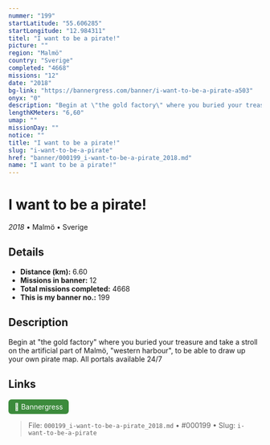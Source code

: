 ```yaml
---
nummer: "199"
startLatitude: "55.606285"
startLongitude: "12.984311"
titel: "I want to be a pirate!"
picture: ""
region: "Malmö"
country: "Sverige"
completed: "4668"
missions: "12"
date: "2018"
bg-link: "https://bannergress.com/banner/i-want-to-be-a-pirate-a503"
onyx: "0"
description: "Begin at \"the gold factory\" where you buried your treasure and take a stroll on the artificial part of Malmö, \"western harbour\", to be able to draw up your own pirate map.\nAll portals available 24/7"
lengthKMeters: "6,60"
umap: ""
missionDay: ""
notice: ""
title: "I want to be a pirate!"
slug: "i-want-to-be-a-pirate"
href: "banner/000199_i-want-to-be-a-pirate_2018.md"
name: "I want to be a pirate!"
---
```

# I want to be a pirate!

*2018* • Malmö • Sverige





## Details
- **Distance (km):** 6.60
- **Missions in banner:** 12
- **Total missions completed:** 4668
- **This is my banner no.:** 199



## Description
Begin at "the gold factory" where you buried your treasure and take a stroll on the artificial part of Malmö, "western harbour", to be able to draw up your own pirate map.
All portals available 24/7



## Links
<a href="https://bannergress.com/banner/i-want-to-be-a-pirate-a503" target="_blank" style="display:inline-block;margin-right:8px;padding:6px 12px;background:#3c8b3c;color:#fff;text-decoration:none;border-radius:6px;">🔗 Bannergress</a>



> File: `000199_i-want-to-be-a-pirate_2018.md` • #000199 • Slug: `i-want-to-be-a-pirate`
